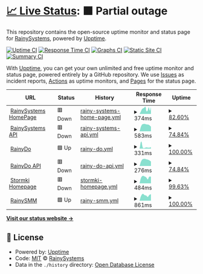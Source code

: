 # [📈 Live Status](https://uptime.rainysystems.ch): <!--live status--> **🟧 Partial outage**

This repository contains the open-source uptime monitor and status page for [RainySystems](https://RainySystems.ch "Coming soon"), powered by [Upptime](https://github.com/upptime/upptime).

[![Uptime CI](https://github.com/RainySystems/RainyUptime/workflows/Uptime%20CI/badge.svg)](https://github.com/RainySystems/RainyUptime/actions?query=workflow%3A%22Uptime+CI%22)
[![Response Time CI](https://github.com/RainySystems/RainyUptime/workflows/Response%20Time%20CI/badge.svg)](https://github.com/RainySystems/RainyUptime/actions?query=workflow%3A%22Response+Time+CI%22)
[![Graphs CI](https://github.com/RainySystems/RainyUptime/workflows/Graphs%20CI/badge.svg)](https://github.com/RainySystems/RainyUptime/actions?query=workflow%3A%22Graphs+CI%22)
[![Static Site CI](https://github.com/RainySystems/RainyUptime/workflows/Static%20Site%20CI/badge.svg)](https://github.com/RainySystems/RainyUptime/actions?query=workflow%3A%22Static+Site+CI%22)
[![Summary CI](https://github.com/RainySystems/RainyUptime/workflows/Summary%20CI/badge.svg)](https://github.com/RainySystems/RainyUptime/actions?query=workflow%3A%22Summary+CI%22)

With [Upptime](https://upptime.js.org), you can get your own unlimited and free uptime monitor and status page, powered entirely by a GitHub repository. We use [Issues](https://github.com/RainySystems/RainyUptime/issues) as incident reports, [Actions](https://github.com/RainySystems/RainyUptime/actions) as uptime monitors, and [Pages](https://uptime.rainysystems.ch) for the status page.

<!--start: status pages-->
<!-- This summary is generated by Upptime (https://github.com/upptime/upptime) -->
<!-- Do not edit this manually, your changes will be overwritten -->
<!-- prettier-ignore -->
| URL | Status | History | Response Time | Uptime |
| --- | ------ | ------- | ------------- | ------ |
| <img alt="" src="https://favicons.githubusercontent.com/rainysystems.ch" height="13"> [RainySystems HomePage](https://RainySystems.ch) | 🟥 Down | [rainy-systems-home-page.yml](https://github.com/RainySystems/RainyUptime/commits/HEAD/history/rainy-systems-home-page.yml) | <details><summary><img alt="Response time graph" src="./graphs/rainy-systems-home-page/response-time-week.png" height="20"> 374ms</summary><br><a href="https://uptime.rainysystems.ch/history/rainy-systems-home-page"><img alt="Response time 384" src="https://img.shields.io/endpoint?url=https%3A%2F%2Fraw.githubusercontent.com%2FRainySystems%2FRainyUptime%2FHEAD%2Fapi%2Frainy-systems-home-page%2Fresponse-time.json"></a><br><a href="https://uptime.rainysystems.ch/history/rainy-systems-home-page"><img alt="24-hour response time 532" src="https://img.shields.io/endpoint?url=https%3A%2F%2Fraw.githubusercontent.com%2FRainySystems%2FRainyUptime%2FHEAD%2Fapi%2Frainy-systems-home-page%2Fresponse-time-day.json"></a><br><a href="https://uptime.rainysystems.ch/history/rainy-systems-home-page"><img alt="7-day response time 374" src="https://img.shields.io/endpoint?url=https%3A%2F%2Fraw.githubusercontent.com%2FRainySystems%2FRainyUptime%2FHEAD%2Fapi%2Frainy-systems-home-page%2Fresponse-time-week.json"></a><br><a href="https://uptime.rainysystems.ch/history/rainy-systems-home-page"><img alt="30-day response time 384" src="https://img.shields.io/endpoint?url=https%3A%2F%2Fraw.githubusercontent.com%2FRainySystems%2FRainyUptime%2FHEAD%2Fapi%2Frainy-systems-home-page%2Fresponse-time-month.json"></a><br><a href="https://uptime.rainysystems.ch/history/rainy-systems-home-page"><img alt="1-year response time 384" src="https://img.shields.io/endpoint?url=https%3A%2F%2Fraw.githubusercontent.com%2FRainySystems%2FRainyUptime%2FHEAD%2Fapi%2Frainy-systems-home-page%2Fresponse-time-year.json"></a></details> | <details><summary><a href="https://uptime.rainysystems.ch/history/rainy-systems-home-page">82.60%</a></summary><a href="https://uptime.rainysystems.ch/history/rainy-systems-home-page"><img alt="All-time uptime 94.42%" src="https://img.shields.io/endpoint?url=https%3A%2F%2Fraw.githubusercontent.com%2FRainySystems%2FRainyUptime%2FHEAD%2Fapi%2Frainy-systems-home-page%2Fuptime.json"></a><br><a href="https://uptime.rainysystems.ch/history/rainy-systems-home-page"><img alt="24-hour uptime 0.00%" src="https://img.shields.io/endpoint?url=https%3A%2F%2Fraw.githubusercontent.com%2FRainySystems%2FRainyUptime%2FHEAD%2Fapi%2Frainy-systems-home-page%2Fuptime-day.json"></a><br><a href="https://uptime.rainysystems.ch/history/rainy-systems-home-page"><img alt="7-day uptime 82.60%" src="https://img.shields.io/endpoint?url=https%3A%2F%2Fraw.githubusercontent.com%2FRainySystems%2FRainyUptime%2FHEAD%2Fapi%2Frainy-systems-home-page%2Fuptime-week.json"></a><br><a href="https://uptime.rainysystems.ch/history/rainy-systems-home-page"><img alt="30-day uptime 94.42%" src="https://img.shields.io/endpoint?url=https%3A%2F%2Fraw.githubusercontent.com%2FRainySystems%2FRainyUptime%2FHEAD%2Fapi%2Frainy-systems-home-page%2Fuptime-month.json"></a><br><a href="https://uptime.rainysystems.ch/history/rainy-systems-home-page"><img alt="1-year uptime 94.42%" src="https://img.shields.io/endpoint?url=https%3A%2F%2Fraw.githubusercontent.com%2FRainySystems%2FRainyUptime%2FHEAD%2Fapi%2Frainy-systems-home-page%2Fuptime-year.json"></a></details>
| <img alt="" src="https://favicons.githubusercontent.com/api.rainysystems.ch" height="13"> [RainySystems API](https://api.rainysystems.ch) | 🟥 Down | [rainy-systems-api.yml](https://github.com/RainySystems/RainyUptime/commits/HEAD/history/rainy-systems-api.yml) | <details><summary><img alt="Response time graph" src="./graphs/rainy-systems-api/response-time-week.png" height="20"> 583ms</summary><br><a href="https://uptime.rainysystems.ch/history/rainy-systems-api"><img alt="Response time 576" src="https://img.shields.io/endpoint?url=https%3A%2F%2Fraw.githubusercontent.com%2FRainySystems%2FRainyUptime%2FHEAD%2Fapi%2Frainy-systems-api%2Fresponse-time.json"></a><br><a href="https://uptime.rainysystems.ch/history/rainy-systems-api"><img alt="24-hour response time 0" src="https://img.shields.io/endpoint?url=https%3A%2F%2Fraw.githubusercontent.com%2FRainySystems%2FRainyUptime%2FHEAD%2Fapi%2Frainy-systems-api%2Fresponse-time-day.json"></a><br><a href="https://uptime.rainysystems.ch/history/rainy-systems-api"><img alt="7-day response time 583" src="https://img.shields.io/endpoint?url=https%3A%2F%2Fraw.githubusercontent.com%2FRainySystems%2FRainyUptime%2FHEAD%2Fapi%2Frainy-systems-api%2Fresponse-time-week.json"></a><br><a href="https://uptime.rainysystems.ch/history/rainy-systems-api"><img alt="30-day response time 576" src="https://img.shields.io/endpoint?url=https%3A%2F%2Fraw.githubusercontent.com%2FRainySystems%2FRainyUptime%2FHEAD%2Fapi%2Frainy-systems-api%2Fresponse-time-month.json"></a><br><a href="https://uptime.rainysystems.ch/history/rainy-systems-api"><img alt="1-year response time 576" src="https://img.shields.io/endpoint?url=https%3A%2F%2Fraw.githubusercontent.com%2FRainySystems%2FRainyUptime%2FHEAD%2Fapi%2Frainy-systems-api%2Fresponse-time-year.json"></a></details> | <details><summary><a href="https://uptime.rainysystems.ch/history/rainy-systems-api">74.84%</a></summary><a href="https://uptime.rainysystems.ch/history/rainy-systems-api"><img alt="All-time uptime 91.88%" src="https://img.shields.io/endpoint?url=https%3A%2F%2Fraw.githubusercontent.com%2FRainySystems%2FRainyUptime%2FHEAD%2Fapi%2Frainy-systems-api%2Fuptime.json"></a><br><a href="https://uptime.rainysystems.ch/history/rainy-systems-api"><img alt="24-hour uptime 0.00%" src="https://img.shields.io/endpoint?url=https%3A%2F%2Fraw.githubusercontent.com%2FRainySystems%2FRainyUptime%2FHEAD%2Fapi%2Frainy-systems-api%2Fuptime-day.json"></a><br><a href="https://uptime.rainysystems.ch/history/rainy-systems-api"><img alt="7-day uptime 74.84%" src="https://img.shields.io/endpoint?url=https%3A%2F%2Fraw.githubusercontent.com%2FRainySystems%2FRainyUptime%2FHEAD%2Fapi%2Frainy-systems-api%2Fuptime-week.json"></a><br><a href="https://uptime.rainysystems.ch/history/rainy-systems-api"><img alt="30-day uptime 91.88%" src="https://img.shields.io/endpoint?url=https%3A%2F%2Fraw.githubusercontent.com%2FRainySystems%2FRainyUptime%2FHEAD%2Fapi%2Frainy-systems-api%2Fuptime-month.json"></a><br><a href="https://uptime.rainysystems.ch/history/rainy-systems-api"><img alt="1-year uptime 91.88%" src="https://img.shields.io/endpoint?url=https%3A%2F%2Fraw.githubusercontent.com%2FRainySystems%2FRainyUptime%2FHEAD%2Fapi%2Frainy-systems-api%2Fuptime-year.json"></a></details>
| <img alt="" src="https://favicons.githubusercontent.com/rainydo.ch" height="13"> [RainyDo](https://RainyDo.ch) | 🟩 Up | [rainy-do.yml](https://github.com/RainySystems/RainyUptime/commits/HEAD/history/rainy-do.yml) | <details><summary><img alt="Response time graph" src="./graphs/rainy-do/response-time-week.png" height="20"> 331ms</summary><br><a href="https://uptime.rainysystems.ch/history/rainy-do"><img alt="Response time 406" src="https://img.shields.io/endpoint?url=https%3A%2F%2Fraw.githubusercontent.com%2FRainySystems%2FRainyUptime%2FHEAD%2Fapi%2Frainy-do%2Fresponse-time.json"></a><br><a href="https://uptime.rainysystems.ch/history/rainy-do"><img alt="24-hour response time 258" src="https://img.shields.io/endpoint?url=https%3A%2F%2Fraw.githubusercontent.com%2FRainySystems%2FRainyUptime%2FHEAD%2Fapi%2Frainy-do%2Fresponse-time-day.json"></a><br><a href="https://uptime.rainysystems.ch/history/rainy-do"><img alt="7-day response time 331" src="https://img.shields.io/endpoint?url=https%3A%2F%2Fraw.githubusercontent.com%2FRainySystems%2FRainyUptime%2FHEAD%2Fapi%2Frainy-do%2Fresponse-time-week.json"></a><br><a href="https://uptime.rainysystems.ch/history/rainy-do"><img alt="30-day response time 406" src="https://img.shields.io/endpoint?url=https%3A%2F%2Fraw.githubusercontent.com%2FRainySystems%2FRainyUptime%2FHEAD%2Fapi%2Frainy-do%2Fresponse-time-month.json"></a><br><a href="https://uptime.rainysystems.ch/history/rainy-do"><img alt="1-year response time 406" src="https://img.shields.io/endpoint?url=https%3A%2F%2Fraw.githubusercontent.com%2FRainySystems%2FRainyUptime%2FHEAD%2Fapi%2Frainy-do%2Fresponse-time-year.json"></a></details> | <details><summary><a href="https://uptime.rainysystems.ch/history/rainy-do">100.00%</a></summary><a href="https://uptime.rainysystems.ch/history/rainy-do"><img alt="All-time uptime 100.00%" src="https://img.shields.io/endpoint?url=https%3A%2F%2Fraw.githubusercontent.com%2FRainySystems%2FRainyUptime%2FHEAD%2Fapi%2Frainy-do%2Fuptime.json"></a><br><a href="https://uptime.rainysystems.ch/history/rainy-do"><img alt="24-hour uptime 100.00%" src="https://img.shields.io/endpoint?url=https%3A%2F%2Fraw.githubusercontent.com%2FRainySystems%2FRainyUptime%2FHEAD%2Fapi%2Frainy-do%2Fuptime-day.json"></a><br><a href="https://uptime.rainysystems.ch/history/rainy-do"><img alt="7-day uptime 100.00%" src="https://img.shields.io/endpoint?url=https%3A%2F%2Fraw.githubusercontent.com%2FRainySystems%2FRainyUptime%2FHEAD%2Fapi%2Frainy-do%2Fuptime-week.json"></a><br><a href="https://uptime.rainysystems.ch/history/rainy-do"><img alt="30-day uptime 100.00%" src="https://img.shields.io/endpoint?url=https%3A%2F%2Fraw.githubusercontent.com%2FRainySystems%2FRainyUptime%2FHEAD%2Fapi%2Frainy-do%2Fuptime-month.json"></a><br><a href="https://uptime.rainysystems.ch/history/rainy-do"><img alt="1-year uptime 100.00%" src="https://img.shields.io/endpoint?url=https%3A%2F%2Fraw.githubusercontent.com%2FRainySystems%2FRainyUptime%2FHEAD%2Fapi%2Frainy-do%2Fuptime-year.json"></a></details>
| <img alt="" src="https://favicons.githubusercontent.com/api.rainysystems.ch" height="13"> [RainyDo API](https://api.rainysystems.ch) | 🟥 Down | [rainy-do-api.yml](https://github.com/RainySystems/RainyUptime/commits/HEAD/history/rainy-do-api.yml) | <details><summary><img alt="Response time graph" src="./graphs/rainy-do-api/response-time-week.png" height="20"> 276ms</summary><br><a href="https://uptime.rainysystems.ch/history/rainy-do-api"><img alt="Response time 306" src="https://img.shields.io/endpoint?url=https%3A%2F%2Fraw.githubusercontent.com%2FRainySystems%2FRainyUptime%2FHEAD%2Fapi%2Frainy-do-api%2Fresponse-time.json"></a><br><a href="https://uptime.rainysystems.ch/history/rainy-do-api"><img alt="24-hour response time 0" src="https://img.shields.io/endpoint?url=https%3A%2F%2Fraw.githubusercontent.com%2FRainySystems%2FRainyUptime%2FHEAD%2Fapi%2Frainy-do-api%2Fresponse-time-day.json"></a><br><a href="https://uptime.rainysystems.ch/history/rainy-do-api"><img alt="7-day response time 276" src="https://img.shields.io/endpoint?url=https%3A%2F%2Fraw.githubusercontent.com%2FRainySystems%2FRainyUptime%2FHEAD%2Fapi%2Frainy-do-api%2Fresponse-time-week.json"></a><br><a href="https://uptime.rainysystems.ch/history/rainy-do-api"><img alt="30-day response time 306" src="https://img.shields.io/endpoint?url=https%3A%2F%2Fraw.githubusercontent.com%2FRainySystems%2FRainyUptime%2FHEAD%2Fapi%2Frainy-do-api%2Fresponse-time-month.json"></a><br><a href="https://uptime.rainysystems.ch/history/rainy-do-api"><img alt="1-year response time 306" src="https://img.shields.io/endpoint?url=https%3A%2F%2Fraw.githubusercontent.com%2FRainySystems%2FRainyUptime%2FHEAD%2Fapi%2Frainy-do-api%2Fresponse-time-year.json"></a></details> | <details><summary><a href="https://uptime.rainysystems.ch/history/rainy-do-api">74.84%</a></summary><a href="https://uptime.rainysystems.ch/history/rainy-do-api"><img alt="All-time uptime 91.88%" src="https://img.shields.io/endpoint?url=https%3A%2F%2Fraw.githubusercontent.com%2FRainySystems%2FRainyUptime%2FHEAD%2Fapi%2Frainy-do-api%2Fuptime.json"></a><br><a href="https://uptime.rainysystems.ch/history/rainy-do-api"><img alt="24-hour uptime 0.00%" src="https://img.shields.io/endpoint?url=https%3A%2F%2Fraw.githubusercontent.com%2FRainySystems%2FRainyUptime%2FHEAD%2Fapi%2Frainy-do-api%2Fuptime-day.json"></a><br><a href="https://uptime.rainysystems.ch/history/rainy-do-api"><img alt="7-day uptime 74.84%" src="https://img.shields.io/endpoint?url=https%3A%2F%2Fraw.githubusercontent.com%2FRainySystems%2FRainyUptime%2FHEAD%2Fapi%2Frainy-do-api%2Fuptime-week.json"></a><br><a href="https://uptime.rainysystems.ch/history/rainy-do-api"><img alt="30-day uptime 91.88%" src="https://img.shields.io/endpoint?url=https%3A%2F%2Fraw.githubusercontent.com%2FRainySystems%2FRainyUptime%2FHEAD%2Fapi%2Frainy-do-api%2Fuptime-month.json"></a><br><a href="https://uptime.rainysystems.ch/history/rainy-do-api"><img alt="1-year uptime 91.88%" src="https://img.shields.io/endpoint?url=https%3A%2F%2Fraw.githubusercontent.com%2FRainySystems%2FRainyUptime%2FHEAD%2Fapi%2Frainy-do-api%2Fuptime-year.json"></a></details>
| <img alt="" src="https://favicons.githubusercontent.com/stormki.net" height="13"> [Stormki Homepage](https://stormki.net) | 🟥 Down | [stormki-homepage.yml](https://github.com/RainySystems/RainyUptime/commits/HEAD/history/stormki-homepage.yml) | <details><summary><img alt="Response time graph" src="./graphs/stormki-homepage/response-time-week.png" height="20"> 484ms</summary><br><a href="https://uptime.rainysystems.ch/history/stormki-homepage"><img alt="Response time 540" src="https://img.shields.io/endpoint?url=https%3A%2F%2Fraw.githubusercontent.com%2FRainySystems%2FRainyUptime%2FHEAD%2Fapi%2Fstormki-homepage%2Fresponse-time.json"></a><br><a href="https://uptime.rainysystems.ch/history/stormki-homepage"><img alt="24-hour response time 365" src="https://img.shields.io/endpoint?url=https%3A%2F%2Fraw.githubusercontent.com%2FRainySystems%2FRainyUptime%2FHEAD%2Fapi%2Fstormki-homepage%2Fresponse-time-day.json"></a><br><a href="https://uptime.rainysystems.ch/history/stormki-homepage"><img alt="7-day response time 484" src="https://img.shields.io/endpoint?url=https%3A%2F%2Fraw.githubusercontent.com%2FRainySystems%2FRainyUptime%2FHEAD%2Fapi%2Fstormki-homepage%2Fresponse-time-week.json"></a><br><a href="https://uptime.rainysystems.ch/history/stormki-homepage"><img alt="30-day response time 540" src="https://img.shields.io/endpoint?url=https%3A%2F%2Fraw.githubusercontent.com%2FRainySystems%2FRainyUptime%2FHEAD%2Fapi%2Fstormki-homepage%2Fresponse-time-month.json"></a><br><a href="https://uptime.rainysystems.ch/history/stormki-homepage"><img alt="1-year response time 540" src="https://img.shields.io/endpoint?url=https%3A%2F%2Fraw.githubusercontent.com%2FRainySystems%2FRainyUptime%2FHEAD%2Fapi%2Fstormki-homepage%2Fresponse-time-year.json"></a></details> | <details><summary><a href="https://uptime.rainysystems.ch/history/stormki-homepage">99.63%</a></summary><a href="https://uptime.rainysystems.ch/history/stormki-homepage"><img alt="All-time uptime 99.81%" src="https://img.shields.io/endpoint?url=https%3A%2F%2Fraw.githubusercontent.com%2FRainySystems%2FRainyUptime%2FHEAD%2Fapi%2Fstormki-homepage%2Fuptime.json"></a><br><a href="https://uptime.rainysystems.ch/history/stormki-homepage"><img alt="24-hour uptime 97.44%" src="https://img.shields.io/endpoint?url=https%3A%2F%2Fraw.githubusercontent.com%2FRainySystems%2FRainyUptime%2FHEAD%2Fapi%2Fstormki-homepage%2Fuptime-day.json"></a><br><a href="https://uptime.rainysystems.ch/history/stormki-homepage"><img alt="7-day uptime 99.63%" src="https://img.shields.io/endpoint?url=https%3A%2F%2Fraw.githubusercontent.com%2FRainySystems%2FRainyUptime%2FHEAD%2Fapi%2Fstormki-homepage%2Fuptime-week.json"></a><br><a href="https://uptime.rainysystems.ch/history/stormki-homepage"><img alt="30-day uptime 99.81%" src="https://img.shields.io/endpoint?url=https%3A%2F%2Fraw.githubusercontent.com%2FRainySystems%2FRainyUptime%2FHEAD%2Fapi%2Fstormki-homepage%2Fuptime-month.json"></a><br><a href="https://uptime.rainysystems.ch/history/stormki-homepage"><img alt="1-year uptime 99.81%" src="https://img.shields.io/endpoint?url=https%3A%2F%2Fraw.githubusercontent.com%2FRainySystems%2FRainyUptime%2FHEAD%2Fapi%2Fstormki-homepage%2Fuptime-year.json"></a></details>
| <img alt="" src="https://favicons.githubusercontent.com/rainysmm.net" height="13"> [RainySMM](https://RainySMM.net) | 🟩 Up | [rainy-smm.yml](https://github.com/RainySystems/RainyUptime/commits/HEAD/history/rainy-smm.yml) | <details><summary><img alt="Response time graph" src="./graphs/rainy-smm/response-time-week.png" height="20"> 861ms</summary><br><a href="https://uptime.rainysystems.ch/history/rainy-smm"><img alt="Response time 852" src="https://img.shields.io/endpoint?url=https%3A%2F%2Fraw.githubusercontent.com%2FRainySystems%2FRainyUptime%2FHEAD%2Fapi%2Frainy-smm%2Fresponse-time.json"></a><br><a href="https://uptime.rainysystems.ch/history/rainy-smm"><img alt="24-hour response time 1017" src="https://img.shields.io/endpoint?url=https%3A%2F%2Fraw.githubusercontent.com%2FRainySystems%2FRainyUptime%2FHEAD%2Fapi%2Frainy-smm%2Fresponse-time-day.json"></a><br><a href="https://uptime.rainysystems.ch/history/rainy-smm"><img alt="7-day response time 861" src="https://img.shields.io/endpoint?url=https%3A%2F%2Fraw.githubusercontent.com%2FRainySystems%2FRainyUptime%2FHEAD%2Fapi%2Frainy-smm%2Fresponse-time-week.json"></a><br><a href="https://uptime.rainysystems.ch/history/rainy-smm"><img alt="30-day response time 852" src="https://img.shields.io/endpoint?url=https%3A%2F%2Fraw.githubusercontent.com%2FRainySystems%2FRainyUptime%2FHEAD%2Fapi%2Frainy-smm%2Fresponse-time-month.json"></a><br><a href="https://uptime.rainysystems.ch/history/rainy-smm"><img alt="1-year response time 852" src="https://img.shields.io/endpoint?url=https%3A%2F%2Fraw.githubusercontent.com%2FRainySystems%2FRainyUptime%2FHEAD%2Fapi%2Frainy-smm%2Fresponse-time-year.json"></a></details> | <details><summary><a href="https://uptime.rainysystems.ch/history/rainy-smm">100.00%</a></summary><a href="https://uptime.rainysystems.ch/history/rainy-smm"><img alt="All-time uptime 100.00%" src="https://img.shields.io/endpoint?url=https%3A%2F%2Fraw.githubusercontent.com%2FRainySystems%2FRainyUptime%2FHEAD%2Fapi%2Frainy-smm%2Fuptime.json"></a><br><a href="https://uptime.rainysystems.ch/history/rainy-smm"><img alt="24-hour uptime 100.00%" src="https://img.shields.io/endpoint?url=https%3A%2F%2Fraw.githubusercontent.com%2FRainySystems%2FRainyUptime%2FHEAD%2Fapi%2Frainy-smm%2Fuptime-day.json"></a><br><a href="https://uptime.rainysystems.ch/history/rainy-smm"><img alt="7-day uptime 100.00%" src="https://img.shields.io/endpoint?url=https%3A%2F%2Fraw.githubusercontent.com%2FRainySystems%2FRainyUptime%2FHEAD%2Fapi%2Frainy-smm%2Fuptime-week.json"></a><br><a href="https://uptime.rainysystems.ch/history/rainy-smm"><img alt="30-day uptime 100.00%" src="https://img.shields.io/endpoint?url=https%3A%2F%2Fraw.githubusercontent.com%2FRainySystems%2FRainyUptime%2FHEAD%2Fapi%2Frainy-smm%2Fuptime-month.json"></a><br><a href="https://uptime.rainysystems.ch/history/rainy-smm"><img alt="1-year uptime 100.00%" src="https://img.shields.io/endpoint?url=https%3A%2F%2Fraw.githubusercontent.com%2FRainySystems%2FRainyUptime%2FHEAD%2Fapi%2Frainy-smm%2Fuptime-year.json"></a></details>

<!--end: status pages-->

[**Visit our status website →**](https://uptime.rainysystems.ch)

## 📄 License

- Powered by: [Upptime](https://github.com/upptime/upptime)
- Code: [MIT](./LICENSE) © [RainySystems](https://RainySystems.ch "Coming soon")
- Data in the `./history` directory: [Open Database License](https://opendatacommons.org/licenses/odbl/1-0/)
